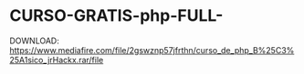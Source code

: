 # CURSO-GRATIS-php-FULL-

DOWNLOAD: https://www.mediafire.com/file/2gswznp57jfrthn/curso_de_php_B%25C3%25A1sico_jrHackx.rar/file

